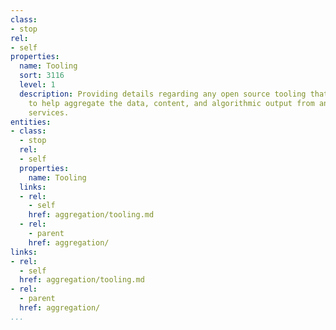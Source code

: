 ```yaml
---
class:
- stop
rel:
- self
properties:
  name: Tooling
  sort: 3116
  level: 1
  description: Providing details regarding any open source tooling that can be used
    to help aggregate the data, content, and algorithmic output from any platform
    services.
entities:
- class:
  - stop
  rel:
  - self
  properties:
    name: Tooling
  links:
  - rel:
    - self
    href: aggregation/tooling.md
  - rel:
    - parent
    href: aggregation/
links:
- rel:
  - self
  href: aggregation/tooling.md
- rel:
  - parent
  href: aggregation/
...
```

